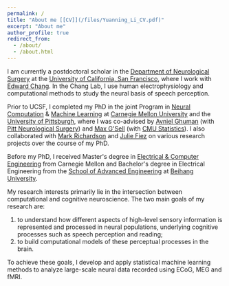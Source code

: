 ```yaml
---
permalink: /
title: "About me [[CV]](/files/Yuanning_Li_CV.pdf)"
excerpt: "About me"
author_profile: true
redirect_from: 
  - /about/
  - /about.html
---
```

I am currently a postdoctoral scholar in the [Department of Neurological Surgery](http://neurosurgery.ucsf.edu/) at the [University of California, San Francisco](https://www.ucsf.edu/), where I work with [Edward Chang](http://changlab.ucsf.edu). In the Chang Lab, I use human electrophysiology and computational methods to study the neural basis of speech perception. 

Prior to UCSF, I completed my PhD in the joint Program in [Neural Computation](http://compneuro.cmu.edu) & [Machine Learning](https://www.ml.cmu.edu) at [Carnegie Mellon University](https://www.cmu.edu) and the [University of Pittsburgh](https://www.pitt.edu), where I was co-advised by [Avniel Ghuman](http://lcnd.pitt.edu) (with [Pitt Neurological Surgery](http://www.neurosurgery.pitt.edu)) and [Max G'Sell](http://www.stat.cmu.edu/people/faculty/mgsell) (with [CMU Statistics](http://www.stat.cmu.edu)). I also collaborated with [Mark Richardson](http://www.brainmodulationlab.org/) and [Julie Fiez](https://www.fiezlab.us/) on various research projects over the course of my PhD. 

Before my PhD, I received Master's degree in [Electrical & Computer Engineering](http://www.ece.cmu.edu) from Carnegie Mellon and Bachelor's degree in Electrical Engineering from the [School of Advanced Engineering](http://sae.buaa.edu.cn) at [Beihang University](https://www.buaa.edu.cn/). 

My research interests primarily lie in the intersection between computational and cognitive neuroscience. The two main goals of my research are: 
1. to understand how different aspects of high-level sensory information is represented and processed in neural populations, underlying cognitive processes such as speech perception and reading;
2. to build computational models of these perceptual processes in the brain.

To achieve these goals, I develop and apply statistical machine learning methods to analyze large-scale neural data recorded using ECoG, MEG and fMRI. 
